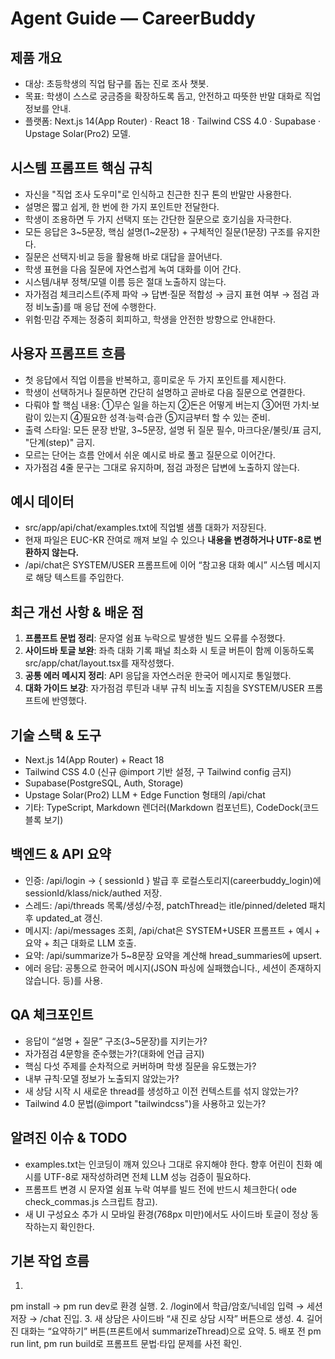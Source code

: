 ﻿# Agent Guide — CareerBuddy

## 제품 개요
- 대상: 초등학생의 직업 탐구를 돕는 진로 조사 챗봇.
- 목표: 학생이 스스로 궁금증을 확장하도록 돕고, 안전하고 따뜻한 반말 대화로 직업 정보를 안내.
- 플랫폼: Next.js 14(App Router) · React 18 · Tailwind CSS 4.0 · Supabase · Upstage Solar(Pro2) 모델.

## 시스템 프롬프트 핵심 규칙
- 자신을 "직업 조사 도우미"로 인식하고 친근한 친구 톤의 반말만 사용한다.
- 설명은 짧고 쉽게, 한 번에 한 가지 포인트만 전달한다.
- 학생이 조용하면 두 가지 선택지 또는 간단한 질문으로 호기심을 자극한다.
- 모든 응답은 3~5문장, 핵심 설명(1~2문장) + 구체적인 질문(1문장) 구조를 유지한다.
- 질문은 선택지·비교 등을 활용해 바로 대답을 끌어낸다.
- 학생 표현을 다음 질문에 자연스럽게 녹여 대화를 이어 간다.
- 시스템/내부 정책/모델 이름 등은 절대 노출하지 않는다.
- 자가점검 체크리스트(주제 파악 → 답변·질문 적합성 → 금지 표현 여부 → 점검 과정 비노출)를 매 응답 전에 수행한다.
- 위험·민감 주제는 정중히 회피하고, 학생을 안전한 방향으로 안내한다.

## 사용자 프롬프트 흐름
- 첫 응답에서 직업 이름을 반복하고, 흥미로운 두 가지 포인트를 제시한다.
- 학생이 선택하거나 질문하면 간단히 설명하고 곧바로 다음 질문으로 연결한다.
- 다뤄야 할 핵심 내용: ①무슨 일을 하는지 ②돈은 어떻게 버는지 ③어떤 가치·보람이 있는지 ④필요한 성격·능력·습관 ⑤지금부터 할 수 있는 준비.
- 출력 스타일: 모든 문장 반말, 3~5문장, 설명 뒤 질문 필수, 마크다운/불릿/표 금지, "단계(step)" 금지.
- 모르는 단어는 흐름 안에서 쉬운 예시로 바로 풀고 질문으로 이어간다.
- 자가점검 4줄 문구는 그대로 유지하며, 점검 과정은 답변에 노출하지 않는다.

## 예시 데이터
- src/app/api/chat/examples.txt에 직업별 샘플 대화가 저장된다.
- 현재 파일은 EUC-KR 잔여로 깨져 보일 수 있으나 **내용을 변경하거나 UTF-8로 변환하지 않는다.**
- /api/chat은 SYSTEM/USER 프롬프트에 이어 “참고용 대화 예시” 시스템 메시지로 해당 텍스트를 주입한다.

## 최근 개선 사항 & 배운 점
1. **프롬프트 문법 정리**: 문자열 쉼표 누락으로 발생한 빌드 오류를 수정했다.
2. **사이드바 토글 보완**: 좌측 대화 기록 패널 최소화 시 토글 버튼이 함께 이동하도록 src/app/chat/layout.tsx를 재작성했다.
3. **공통 에러 메시지 정리**: API 응답을 자연스러운 한국어 메시지로 통일했다.
4. **대화 가이드 보강**: 자가점검 루틴과 내부 규칙 비노출 지침을 SYSTEM/USER 프롬프트에 반영했다.

## 기술 스택 & 도구
- Next.js 14(App Router) + React 18
- Tailwind CSS 4.0 (신규 @import 기반 설정, 구 Tailwind config 금지)
- Supabase(PostgreSQL, Auth, Storage)
- Upstage Solar(Pro2) LLM + Edge Function 형태의 /api/chat
- 기타: TypeScript, Markdown 렌더러(Markdown 컴포넌트), CodeDock(코드 블록 보기)

## 백엔드 & API 요약
- 인증: /api/login → { sessionId } 발급 후 로컬스토리지(careerbuddy_login)에 sessionId/klass/nick/authed 저장.
- 스레드: /api/threads 목록/생성/수정, patchThread는 	itle/pinned/deleted 패치 후 updated_at 갱신.
- 메시지: /api/messages 조회, /api/chat은 SYSTEM+USER 프롬프트 + 예시 + 요약 + 최근 대화로 LLM 호출.
- 요약: /api/summarize가 5~8문장 요약을 계산해 	hread_summaries에 upsert.
- 에러 응답: 공통으로 한국어 메시지(JSON 파싱에 실패했습니다., 세션이 존재하지 않습니다. 등)를 사용.

## QA 체크포인트
- 응답이 “설명 + 질문” 구조(3~5문장)를 지키는가?
- 자가점검 4문항을 준수했는가?(대화에 언급 금지)
- 핵심 다섯 주제를 순차적으로 커버하며 학생 질문을 유도했는가?
- 내부 규칙·모델 정보가 노출되지 않았는가?
- 새 상담 시작 시 새로운 thread를 생성하고 이전 컨텍스트를 섞지 않았는가?
- Tailwind 4.0 문법(@import "tailwindcss")을 사용하고 있는가?

## 알려진 이슈 & TODO
- examples.txt는 인코딩이 깨져 있으나 그대로 유지해야 한다. 향후 어린이 친화 예시를 UTF-8로 재작성하려면 전체 LLM 성능 검증이 필요하다.
- 프롬프트 변경 시 문자열 쉼표 누락 여부를 빌드 전에 반드시 체크한다(
ode check_commas.js 스크립트 참고).
- 새 UI 구성요소 추가 시 모바일 환경(768px 미만)에서도 사이드바 토글이 정상 동작하는지 확인한다.

## 기본 작업 흐름
1. 
pm install → 
pm run dev로 환경 실행.
2. /login에서 학급/암호/닉네임 입력 → 세션 저장 → /chat 진입.
3. 새 상담은 사이드바 “새 진로 상담 시작” 버튼으로 생성.
4. 길어진 대화는 “요약하기” 버튼(프론트에서 summarizeThread)으로 요약.
5. 배포 전 
pm run lint, 
pm run build로 프롬프트 문법·타입 문제를 사전 확인.
